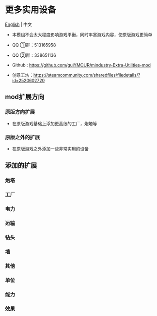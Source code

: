 # 更多实用设备

[English](README.md) | 中文

- 本模组不会太大程度影响游戏平衡，同时丰富游戏内容，使原版游戏更简单

- QQ ①群：513165958
- QQ ②群：338651136
- Github : https://github.com/guiYMOUR/mindustry-Extra-Utilities-mod
- 创意工坊：https://steamcommunity.com/sharedfiles/filedetails/?id=2520602720

## mod扩展方向

### 原版方向扩展
- 在原版游戏基础上添加更高级的工厂，炮塔等

### 原版之外的扩展
- 在原版游戏之外添加一些非常实用的设备

## 添加的扩展

### 炮塔

### 工厂

### 电力

### 运输

### 钻头

### 墙

### 其他

### 单位

### 能力

### 效果
